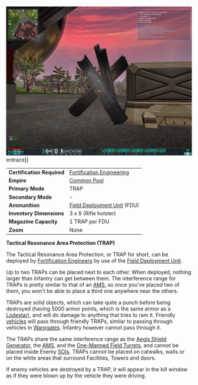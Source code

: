 ![](../images/TRAP.jpg "fig:TRAP.jpg") entrace\]\]

|                            |                                                                             |
| -------------------------- | --------------------------------------------------------------------------- |
| **Certification Required** | [Fortification Engineering](../certifications/Fortification_Engineering.md) |
| **Empire**                 | [Common Pool](../terminology/Common_Pool.md)                                |
| **Primary Mode**           | TRAP                                                                        |
| **Secondary Mode**         | \-                                                                          |
| **Ammunition**             | [Field Deployment Unit](Field_Deployment_Unit.md) (FDU)                     |
| **Inventory Dimensions**   | 3 x 9 (Rifle holster)                                                       |
| **Magazine Capacity**      | 1 TRAP per FDU                                                              |
| **Zoom**                   | None                                                                        |

**Tactical Resonance Area Protection (TRAP)**

The Tactical Resonance Area Protection, or TRAP for short, can be deployed by
[Fortification Engineers](../certifications/Fortification_Engineering.md) by use
of the [Field Deployment Unit](Field_Deployment_Unit.md).

Up to two TRAPs can be placed next to each other. When deployed, nothing larger
than Infantry can get between them. The interference range for TRAPs is pretty
similar to that of an [AMS](../vehicles/Advanced_Mobile_Station.md), so once
you've placed two of them, you won't be able to place a third one anywhere near
the others.

TRAPs are solid objects, which can take quite a punch before being destroyed
(having 5000 armor points, which is the same armor as a
[Lodestar](../vehicles/Lodestar.md)), and will do damage to anything that tries
to ram it. Friendly [vehicles](../vehicles/Vehicle.md) will pass through
friendly TRAPs, similar to passing through vehicles in
[Warpgates](../locations/Warpgate.md). Infantry however cannot pass through it.

The TRAPs share the same interference range as the
[Aegis Shield Generator](Aegis_Shield_Generator.md), the
[AMS](../vehicles/Advanced_Mobile_Station.md), and the
[One-Manned Field Turrets](One-Manned_Field_Turret.md), and cannot be placed
inside Enemy [SOIs](../locations/Sphere_of_Influence.md). TRAPs cannot be placed
on catwalks, walls or on the white areas that surround Facilities, Towers and
doors.

If enemy vehicles are destroyed by a TRAP, it will appear in the kill window as
if they were blown up by the vehicle they were driving.


